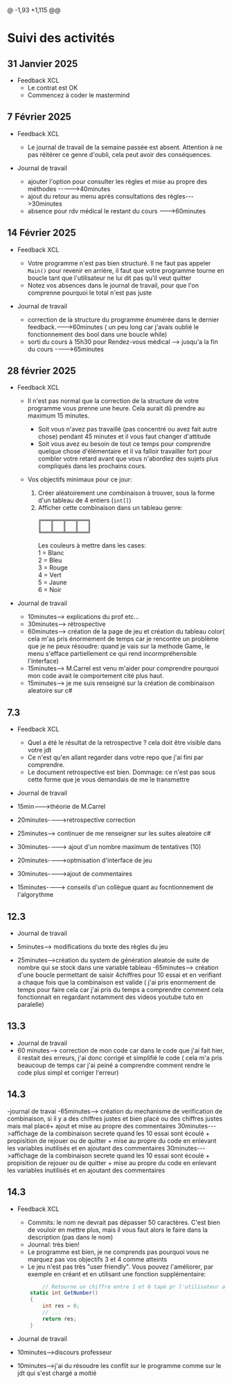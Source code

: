 @ -1,93 +1,115 @@
# Suivi des activités

## 31 Janvier 2025

- Feedback XCL
    - Le contrat est OK
    - Commencez à coder le mastermind

## 7 Février 2025

- Feedback XCL
    - Le journal de travail de la semaine passée est absent. Attention à ne pas réitérer ce genre d'oubli, cela peut avoir des conséquences.

- Journal de travail
    - ajouter l'option pour consulter les règles et mise au propre des méthodes ----->40minutes
    - ajout du retour au menu après consultations des règles--->30minutes
    - absence pour rdv médical le restant du cours --->60minutes

## 14 Février 2025

- Feedback XCL
    - Votre programme n'est pas bien structuré. Il ne faut pas appeler `Main()` pour revenir en arrière, il faut que votre programme tourne en boucle tant que l'utilisateur ne lui dit pas qu'il veut quitter
    - Notez vos absences dans le journal de travail, pour que l'on comprenne pourquoi le total n'est pas juste

- Journal de travail
    - correction de la structure du programme énumérée dans le dernier feedback.--->60minutes ( un peu long car j'avais oublié le fonctionnement des bool dans une boucle while)
    - sorti du cours à 15h30 pour Rendez-vous médical --> jusqu'a la fin du cours ---->65minutes

## 28 février 2025

- Feedback XCL
    - Il n'est pas normal que la correction de la structure de votre programme vous prenne une heure. Cela aurait dû prendre au maximum 15 minutes.
        - Soit vous n'avez pas travaillé (pas concentré ou avez fait autre chose) pendant 45 minutes et il vous faut changer d'attitude
        - Soit vous avez eu besoin de tout ce temps pour comprendre quelque chose d'élémentaire et il va falloir travailler fort pour combler votre retard avant que vous n'abordiez des sujets plus compliqués dans les prochains cours.
     
    - Vos objectifs minimaux pour ce jour:
        1. Créer aléatoirement une combinaison à trouver, sous la forme d'un tableau de 4 entiers (`int[]`)
        2. Afficher cette combinaison dans un tableau genre:
            ```
            ╔═══╦═══╦═══╦═══╗  
            ║   ║   ║   ║   ║  
            ╚═══╩═══╩═══╩═══╝  
            ```
           Les couleurs à mettre dans les cases:  
             1 = Blanc  
             2 = Bleu  
             3 = Rouge  
             4 = Vert  
             5 = Jaune  
             6 = Noir  

- Journal de travail

  - 10minutes--> explications du prof etc...  
  - 30minutes--> rétrospective  
  - 60minutes--> création de la page de jeu et création du tableau color( cela m'as pris énormement de temps car je rencontre un problème que je ne peux résoudre: quand je vais sur la methode Game, le menu s'efface partiellement ce qui rend incormpréhensible l'interface)  
  - 15minutes--> M.Carrel est venu m'aider pour comprendre pourquoi mon code avait le comportement cité plus haut.
  - 15minutes--> je me suis renseigné sur la création de combinaison aleatoire sur c#


## 7.3

- Feedback XCL
    - Quel a été le résultat de la retrospective ? cela doit être visible dans votre jdt
    - Ce n'est qu'en allant regarder dans votre repo que j'ai fini par comprendre.
    - Le document retrospective est bien. Dommage: ce n'est pas sous cette forme que je vous demandais de me le transmettre

- Journal de travail

- 15min--->théorie de M.Carrel
- 20minutes---->retrospective correction
- 25minutes--> continuer de me renseigner sur les suites aleatoire c#
- 30minutes----> ajout d'un nombre maximum de tentatives (10)
- 20minutes---->optmisation d'interface de jeu
- 30minutes---->ajout de commentaires
- 15minutes----> conseils d'un collègue quant au focntionnement de l'algorythme


## 12.3
- Journal de travail

- 5minutes--> modifications du texte des règles du jeu
- 25minutes-->création du system de génération aleatoie de suite de nombre qui se stock dans une variable tableau
-65minutes--> création d'une boucle permettant de saisir 4chiffres pour 10 essai et en verifiant a chaque fois que la combinaison est valide ( j'ai pris enormement de temps pour faire cela car j'ai pris du temps a comprendre comment cela fonctionnait en regardant notamment des videos youtube tuto en paralelle)

## 13.3
- Journal de travail
- 60 minutes--> correction de mon code car dans le code que j'ai fait hier, il restait des erreurs, j'ai donc corrigé et simplifié le code ( cela m'a pris beaucoup de temps car j'ai peiné a comprendre comment rendre le code plus simpl et corriger l'erreur)

## 14.3
-journal de travai
-65minutes--> création du mechanisme de verification de combinaison, si il y a des chiffres justes et bien placé ou des chiffres justes mais mal placé+ ajout et mise au propre des commentaires 
30minutes--->affichage de la combinaison secrete quand les 10 essai sont écoulé + propisition de rejouer ou de quitter + mise au propre du code en enlevant les variables inutilisés et en ajoutant des commentaires
30minutes--->affichage de la combinaison secrete quand les 10 essai sont écoulé + propisition de rejouer ou de quitter + mise au propre du code en enlevant les variables inutilisés et en ajoutant des commentaires


## 14.3

- Feedback XCL
    - Commits: le nom ne devrait pas dépasser 50 caractères. C'est bien de vouloir en mettre plus, mais il vous faut alors le faire dans la description (pas dans le nom)
    - Journal: très bien!
    - Le programme est bien, je ne comprends pas pourquoi vous ne marquez pas vos objectifs 3 et 4 comme atteints
    - Le jeu n'est pas très "user friendly". Vous pouvez l'améliorer, par exemple en créant et en utilisant une fonction supplémentaire:
    ```csharp
            // Retourne un chiffre entre 1 et 6 tapé pr l'utilisateur au clavier, sans rien afficher à l'écran
        static int GetNumber()
        {
            int res = 0;
            // ...
            return res;
        }

    ```

- Journal de travail 
- 10minutes-->discours professeur
- 10minutes-->j'ai du résoudre les conflit sur le programme comme sur le jdt qui s'est chargé a moitié